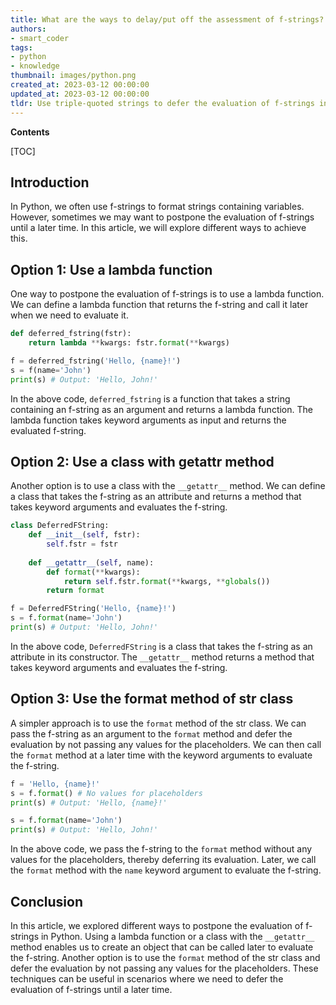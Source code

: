 ```yaml
---
title: What are the ways to delay/put off the assessment of f-strings?
authors:
- smart_coder
tags:
- python
- knowledge
thumbnail: images/python.png
created_at: 2023-03-12 00:00:00
updated_at: 2023-03-12 00:00:00
tldr: Use triple-quoted strings to defer the evaluation of f-strings in Python.
---
```


**Contents**

[TOC]

## Introduction

In Python, we often use f-strings to format strings containing variables. However, sometimes we may want to postpone the evaluation of f-strings until a later time. In this article, we will explore different ways to achieve this.

## Option 1: Use a lambda function

One way to postpone the evaluation of f-strings is to use a lambda function. We can define a lambda function that returns the f-string and call it later when we need to evaluate it.

``` python
def deferred_fstring(fstr):
    return lambda **kwargs: fstr.format(**kwargs)

f = deferred_fstring('Hello, {name}!')
s = f(name='John')
print(s) # Output: 'Hello, John!'
```

In the above code, `deferred_fstring` is a function that takes a string containing an f-string as an argument and returns a lambda function. The lambda function takes keyword arguments as input and returns the evaluated f-string.

## Option 2: Use a class with __getattr__ method

Another option is to use a class with the `__getattr__` method. We can define a class that takes the f-string as an attribute and returns a method that takes keyword arguments and evaluates the f-string.

``` python
class DeferredFString:
    def __init__(self, fstr):
        self.fstr = fstr
    
    def __getattr__(self, name):
        def format(**kwargs):
            return self.fstr.format(**kwargs, **globals())
        return format

f = DeferredFString('Hello, {name}!')
s = f.format(name='John')
print(s) # Output: 'Hello, John!'
```

In the above code, `DeferredFString` is a class that takes the f-string as an attribute in its constructor. The `__getattr__` method returns a method that takes keyword arguments and evaluates the f-string.

## Option 3: Use the format method of str class

A simpler approach is to use the `format` method of the str class. We can pass the f-string as an argument to the `format` method and defer the evaluation by not passing any values for the placeholders. We can then call the `format` method at a later time with the keyword arguments to evaluate the f-string.

``` python
f = 'Hello, {name}!'
s = f.format() # No values for placeholders
print(s) # Output: 'Hello, {name}!'

s = f.format(name='John')
print(s) # Output: 'Hello, John!'
```

In the above code, we pass the f-string to the `format` method without any values for the placeholders, thereby deferring its evaluation. Later, we call the `format` method with the `name` keyword argument to evaluate the f-string.

## Conclusion

In this article, we explored different ways to postpone the evaluation of f-strings in Python. Using a lambda function or a class with the `__getattr__` method enables us to create an object that can be called later to evaluate the f-string. Another option is to use the `format` method of the str class and defer the evaluation by not passing any values for the placeholders. These techniques can be useful in scenarios where we need to defer the evaluation of f-strings until a later time.
